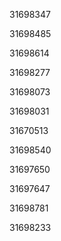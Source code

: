 31698347

31698485

31698614

31698277

31698073

31698031

31670513

31698540

31697650

31697647

31698781

31698233

